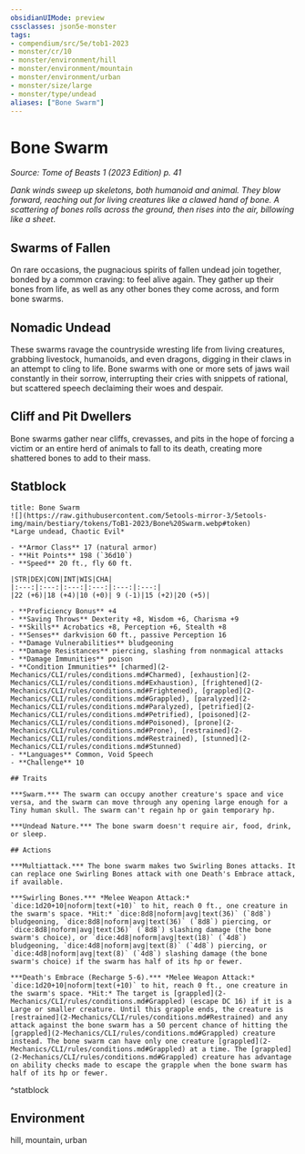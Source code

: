 ```yaml
---
obsidianUIMode: preview
cssclasses: json5e-monster
tags:
- compendium/src/5e/tob1-2023
- monster/cr/10
- monster/environment/hill
- monster/environment/mountain
- monster/environment/urban
- monster/size/large
- monster/type/undead
aliases: ["Bone Swarm"]
---
```

# Bone Swarm
*Source: Tome of Beasts 1 (2023 Edition) p. 41*  

*Dank winds sweep up skeletons, both humanoid and animal. They blow forward, reaching out for living creatures like a clawed hand of bone. A scattering of bones rolls across the ground, then rises into the air, billowing like a sheet*.

## Swarms of Fallen

On rare occasions, the pugnacious spirits of fallen undead join together, bonded by a common craving: to feel alive again. They gather up their bones from life, as well as any other bones they come across, and form bone swarms.

## Nomadic Undead

These swarms ravage the countryside wresting life from living creatures, grabbing livestock, humanoids, and even dragons, digging in their claws in an attempt to cling to life. Bone swarms with one or more sets of jaws wail constantly in their sorrow, interrupting their cries with snippets of rational, but scattered speech declaiming their woes and despair.

## Cliff and Pit Dwellers

Bone swarms gather near cliffs, crevasses, and pits in the hope of forcing a victim or an entire herd of animals to fall to its death, creating more shattered bones to add to their mass.

## Statblock

```ad-statblock
title: Bone Swarm
![](https://raw.githubusercontent.com/5etools-mirror-3/5etools-img/main/bestiary/tokens/ToB1-2023/Bone%20Swarm.webp#token)
*Large undead, Chaotic Evil*

- **Armor Class** 17 (natural armor)
- **Hit Points** 198 (`36d10`)
- **Speed** 20 ft., fly 60 ft.

|STR|DEX|CON|INT|WIS|CHA|
|:---:|:---:|:---:|:---:|:---:|:---:|
|22 (+6)|18 (+4)|10 (+0)| 9 (-1)|15 (+2)|20 (+5)|

- **Proficiency Bonus** +4
- **Saving Throws** Dexterity +8, Wisdom +6, Charisma +9
- **Skills** Acrobatics +8, Perception +6, Stealth +8
- **Senses** darkvision 60 ft., passive Perception 16
- **Damage Vulnerabilities** bludgeoning
- **Damage Resistances** piercing, slashing from nonmagical attacks
- **Damage Immunities** poison
- **Condition Immunities** [charmed](2-Mechanics/CLI/rules/conditions.md#Charmed), [exhaustion](2-Mechanics/CLI/rules/conditions.md#Exhaustion), [frightened](2-Mechanics/CLI/rules/conditions.md#Frightened), [grappled](2-Mechanics/CLI/rules/conditions.md#Grappled), [paralyzed](2-Mechanics/CLI/rules/conditions.md#Paralyzed), [petrified](2-Mechanics/CLI/rules/conditions.md#Petrified), [poisoned](2-Mechanics/CLI/rules/conditions.md#Poisoned), [prone](2-Mechanics/CLI/rules/conditions.md#Prone), [restrained](2-Mechanics/CLI/rules/conditions.md#Restrained), [stunned](2-Mechanics/CLI/rules/conditions.md#Stunned)
- **Languages** Common, Void Speech
- **Challenge** 10

## Traits

***Swarm.*** The swarm can occupy another creature's space and vice versa, and the swarm can move through any opening large enough for a Tiny human skull. The swarm can't regain hp or gain temporary hp.

***Undead Nature.*** The bone swarm doesn't require air, food, drink, or sleep.

## Actions

***Multiattack.*** The bone swarm makes two Swirling Bones attacks. It can replace one Swirling Bones attack with one Death's Embrace attack, if available.

***Swirling Bones.*** *Melee Weapon Attack:* `dice:1d20+10|noform|text(+10)` to hit, reach 0 ft., one creature in the swarm's space. *Hit:* `dice:8d8|noform|avg|text(36)` (`8d8`) bludgeoning, `dice:8d8|noform|avg|text(36)` (`8d8`) piercing, or `dice:8d8|noform|avg|text(36)` (`8d8`) slashing damage (the bone swarm's choice), or `dice:4d8|noform|avg|text(18)` (`4d8`) bludgeoning, `dice:4d8|noform|avg|text(8)` (`4d8`) piercing, or `dice:4d8|noform|avg|text(8)` (`4d8`) slashing damage (the bone swarm's choice) if the swarm has half of its hp or fewer.

***Death's Embrace (Recharge 5-6).*** *Melee Weapon Attack:* `dice:1d20+10|noform|text(+10)` to hit, reach 0 ft., one creature in the swarm's space. *Hit:* The target is [grappled](2-Mechanics/CLI/rules/conditions.md#Grappled) (escape DC 16) if it is a Large or smaller creature. Until this grapple ends, the creature is [restrained](2-Mechanics/CLI/rules/conditions.md#Restrained) and any attack against the bone swarm has a 50 percent chance of hitting the [grappled](2-Mechanics/CLI/rules/conditions.md#Grappled) creature instead. The bone swarm can have only one creature [grappled](2-Mechanics/CLI/rules/conditions.md#Grappled) at a time. The [grappled](2-Mechanics/CLI/rules/conditions.md#Grappled) creature has advantage on ability checks made to escape the grapple when the bone swarm has half of its hp or fewer.
```
^statblock

## Environment

hill, mountain, urban